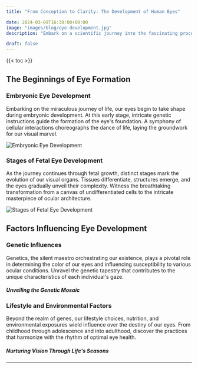 ```yaml
---
title: "From Conception to Clarity: The Development of Human Eyes"

date: 2024-03-09T16:30:00+00:00
image: "images/blog/eye-development.jpg"
description: "Embark on a scientific journey into the fascinating process of eye formation and development throughout our lifetime."

draft: false
---
```


{{< toc >}}

## The Beginnings of Eye Formation

### Embryonic Eye Development

Embarking on the miraculous journey of life, our eyes begin to take shape during embryonic development. At this early stage, intricate genetic instructions guide the formation of the eye's foundation. A symphony of cellular interactions choreographs the dance of life, laying the groundwork for our visual marvel.

![Embryonic Eye Development](insert_image_url_here)

### Stages of Fetal Eye Development

As the journey continues through fetal growth, distinct stages mark the evolution of our visual organs. Tissues differentiate, structures emerge, and the eyes gradually unveil their complexity. Witness the breathtaking transformation from a canvas of undifferentiated cells to the intricate masterpiece of ocular architecture.

![Stages of Fetal Eye Development](insert_image_url_here)

## Factors Influencing Eye Development

### Genetic Influences

Genetics, the silent maestro orchestrating our existence, plays a pivotal role in determining the color of our eyes and influencing susceptibility to various ocular conditions. Unravel the genetic tapestry that contributes to the unique characteristics of each individual's gaze.

##### Unveiling the Genetic Mosaic

### Lifestyle and Environmental Factors

Beyond the realm of genes, our lifestyle choices, nutrition, and environmental exposures wield influence over the destiny of our eyes. From childhood through adolescence and into adulthood, discover the practices that harmonize with the rhythm of optimal eye health.

##### Nurturing Vision Through Life's Seasons

---


